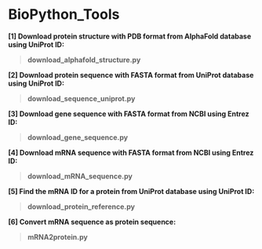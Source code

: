 # BioPython_Tools
<b> [1] Download protein structure with PDB format from AlphaFold database using UniProt ID:
>download_alphafold_structure.py

<b> [2] Download protein sequence with FASTA format from UniProt database using UniProt ID:
>download_sequence_uniprot.py
>
<b> [3] Download gene sequence with FASTA format from NCBI using Entrez ID:
>download_gene_sequence.py
>
<b> [4] Download mRNA sequence with FASTA format from NCBI using Entrez ID:
>download_mRNA_sequence.py
>
<b> [5] Find the mRNA ID for a protein from UniProt database using UniProt ID:
>download_protein_reference.py
>
<b> [6] Convert mRNA sequence as protein sequence:
>mRNA2protein.py
